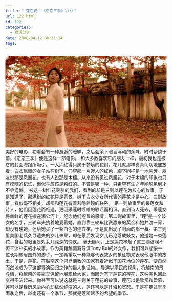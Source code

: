 ```yaml
---
title: " 莲在说——《恋恋三季》\t\t"
url: 122.html
id: 122
categories:
  - 发现分享
date: 2008-04-12 06:31:14
tags:
---
```


![恋恋三季](../../images//2008/04/s1498492.jpg) 美好的电影，初看会有一种邂逅的暧昧，之后会余下暗香浮动的余味，时时萦绕于前。《恋恋三季》便是这样一部电影。 和大多数喜欢它的朋友一样，最初我也是被它的封面海报所吸引。一大片红得只属于梦境的花树，花儿就那样真真切切地盛放着，白衣飘飘的女子站在树下，仰望那一片迷人的红色，脚下同样是一地芬芳。朋友说那是凤凰花，也有人说那是木棉。从来没有见过凤凰花，对于木棉的印象也只有模糊的记忆，但似乎应该是粉红的。不管是哪一种，只希望有生之年能够见到才不会遗憾。 被这一树红花吸引的我们，看到的却是三则以莲花为核心的故事。于是知道了，那满树的红花只是背景，树下白衣少女所代表的莲花才是中心。三则故事，看似毫不相关，却都和莲花有着若隐若现的联系。 第一则故事里的采莲女和诗人，他们因莲花而相遇，更因采莲时哼唱的歌谣而相识。直到诗人死去，采莲女将新鲜的莲花撒在湄公河上，纪念他们短暂的感情。第二则故事里，“莲”是一个妓女的名字，三轮车夫执着地爱着她，直到靠三轮车比赛赢来的奖金和她共渡一宵，却没有碰她，还给她买了一条白色的连衣裙，于是就出现了封面的那一幕。第三则里美国老兵久寻遗失的女儿未果，却在最后发现女儿已沦落成妓女，他送她一束莲花，含泪的眼里是对女儿深深的愧疚。 毫无疑问，正是莲花串起了这三则波澜不惊平淡朴实的小故事。作为美籍越南裔导演Tony Bui的处女作，我们可以想象一位长期旅居国外的游子，一定希望以一种能够代表故乡的象征物来表现他眼中的故土。于是，莲花，在越南这个崇尚佛教的国家有着近似于国花地位的莲花，便自然而然地成为了这部导演回归之作的最大象征物。 导演以平民的视角，将越南的景与情，将越南的美豪无保留地展现给大家，而因为有了莲花的存在，这种美也因此变得圣洁起来。你甚至可以说这就是三则关于莲花的故事，莲可以是欣赏和爱慕，莲可以是经历风尘内心却依然纯洁的人，莲还可以是忏悔和宽恕。于是在走过旱季雨季之后，越南还有一个季节，那就是莲所赋予的希望的季节。